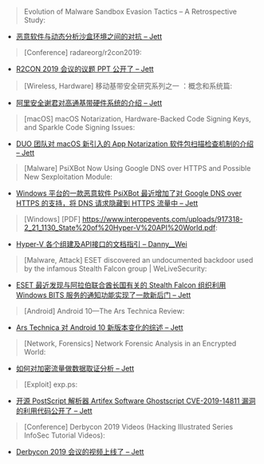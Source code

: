 > Evolution of Malware Sandbox Evasion Tactics – A Retrospective Study:


* [恶意软件与动态分析沙盒环境之间的对抗 – Jett](https://securingtomorrow.mcafee.com/other-blogs/mcafee-labs/evolution-of-malware-sandbox-evasion-tactics-a-retrospective-study/)



> [Conference] radareorg/r2con2019:


* [R2CON 2019 会议的议题 PPT 公开了 – Jett](https://github.com/radareorg/r2con2019)



> [Wireless, Hardware] 移动基带安全研究系列之一 ：概念和系统篇:


* [阿里安全谢君对高通基带硬件系统的介绍 – Jett](https://www.freebuf.com/articles/terminal/213807.html)



> [macOS] macOS Notarization, Hardware-Backed Code Signing Keys, and Sparkle Code Signing Issues:


* [DUO 团队对 macOS 新引入的 App Notarization 软件包扫描检查机制的介绍 – Jett](https://duo.com/labs/tech-notes/macos-notarization-hardware-backed-code-signing-keys-and-sparkle-code-signing-issues)



> [Malware] PsiXBot Now Using Google DNS over HTTPS and Possible New Sexploitation Module:


* [Windows 平台的一款恶意软件 PsiXBot 最近增加了对 Google DNS over HTTPS 的支持，将 DNS 请求隐藏到 HTTPS 流量中 – Jett](https://www.proofpoint.com/us/threat-insight/post/psixbot-now-using-google-dns-over-https-and-possible-new-sexploitation-module)



> [Windows] [PDF] https://www.interopevents.com/uploads/917318-2_21_1130_State%20of%20Hyper-V%20API%20World.pdf:


* [Hyper-V 各个组建及API接口的文档指引 – Danny__Wei](https://www.interopevents.com/uploads/917318-2_21_1130_State%20of%20Hyper-V%20API%20World.pdf)



> [Malware, Attack] ESET discovered an undocumented backdoor used by the infamous Stealth Falcon group | WeLiveSecurity:


* [ESET 最近发现与阿拉伯联合酋长国有关的 Stealth Falcon 组织利用 Windows BITS 服务的通知功能实现了一款新后门 – Jett](https://welivesecurity.com/2019/09/09/backdoor-stealth-falcon-group/)



> [Android] Android 10—The Ars Technica Review:


* [Ars Technica 对 Android 10 新版本变化的综述 – Jett](https://arstechnica.com/gadgets/2019/09/android-10-the-ars-technica-review/)



> [Network, Forensics] Network Forensic Analysis in an Encrypted World:


* [如何对加密流量做数据取证分析 – Jett](https://speakerdeck.com/icebrg/network-forensic-analysis-in-an-encrypted-world)



> [Exploit] exp.ps:


* [开源 PostScript 解析器 Artifex Software Ghostscript CVE-2019-14811 漏洞的利用代码公开了 – Jett](https://gist.github.com/rebirthwyw/d401fc375620d4497cc993045736a168)



> [Conference] Derbycon 2019 Videos (Hacking Illustrated Series InfoSec Tutorial Videos):


* [Derbycon 2019 会议的视频上线了 – Jett](http://bit.ly/302eUZM)